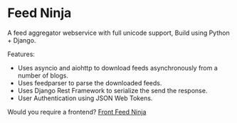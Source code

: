 # Feed Ninja
A feed aggregator webservice with full unicode support, Build using Python + Django.

Features:
- Uses asyncio and aiohttp to download feeds asynchronously from a number of blogs.
- Uses feedparser to parse the downloaded feeds.
- Uses Django Rest Framework to serialize the send the response.
- User Authentication using JSON Web Tokens.

Would you require a frontend?
[Front Feed Ninja](https://github.com/manoj-makkuboy/front-feed-ninja)
